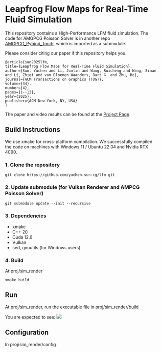 # Leapfrog Flow Maps for Real-Time Fluid Simulation
This repository contains a High-Performance LFM fluid simulation. The code for AMGPCG Poisson Solver is in another repo [AMGPCG_Pybind_Torch](https://github.com/wrc042/AMGPCG_Pybind_Torch), which is imported as a submodule.

Please consider citing our paper if this repository helps you:

```
@article{sun2025lfm,
title={Leapfrog Flow Maps for Real-Time Fluid Simulation},
author={Sun, Yuchen and Li, Junlin and Wang, Ruicheng and Wang, Sinan and Li, Zhiqi and van Bloemen Waanders, Bart G. and Zhu, Bo},
journal={ACM Transactions on Graphics (TOG)},
volume={44},
number={4},
pages={1--12},
year={2025},
publisher={ACM New York, NY, USA}
}
```

The paper and video results can be found at the [Project Page](https://yuchen-sun-cg.github.io/projects/lfm/). 

## Build Instructions
We use xmake for cross-platform compilation. We successfully compiled the code on machines with Windows 11 / Ubuntu 22.04 and Nvidia RTX 4090. 

### 1. Clone the repository
```
git clone https://github.com/yuchen-sun-cg/lfm.git
```
### 2. Update submodule (for Vulkan Renderer and AMPCG Poisson Solver)
```
git submodule update --init --recursive
```
### 3. Dependencies
* xmake
* C++ 20
* Cuda 12.6
* Vulkan
* sed, gnuutils (for Windows users)

### 4. Build

At proj/sim_render

```
xmake build
```



## Run

At proj/sim_render, run the executable file in proj/sim_render/build

You are expected to see:
![](image/deltawing.png)


## Configuration

In proj/sim_render/config